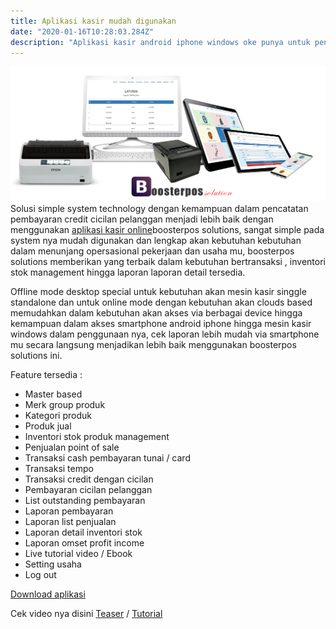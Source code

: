 ```yaml
---
title: Aplikasi kasir mudah digunakan
date: "2020-01-16T10:28:03.284Z"
description: "Aplikasi kasir android iphone windows oke punya untuk pencatatan pembukuan dan mempercepat transaksi penjualan kasir pada mesin kasir online"
---
```

![Aplikasi mesin kasir online adnroid iphone](./onlinemesinkasir.jpg)
Solusi simple system technology dengan kemampuan dalam pencatatan pembayaran credit cicilan pelanggan menjadi lebih baik dengan menggunakan [aplikasi kasir online](https://mesinkasir.netlify.com/aplikasikasironline/)boosterpos solutions, sangat simple pada system nya mudah digunakan dan lengkap akan kebutuhan kebutuhan dalam menunjang opersasional pekerjaan dan usaha mu, boosterpos solutions memberikan yang terbaik dalam kebutuhan bertransaksi , inventori stok management hingga laporan laporan detail tersedia.

Offline mode desktop special untuk kebutuhan akan mesin kasir singgle standalone dan untuk online mode dengan kebutuhan akan clouds based memudahkan dalam kebutuhan akan akses via berbagai device hingga kemampuan dalam akses smartphone android iphone hingga mesin kasir windows dalam penggunaan nya, cek laporan lebih mudah via smartphone mu secara langsung menjadikan lebih baik menggunakan boosterpos solutions ini.

Feature tersedia :
+ Master based
+ Merk group produk
+ Kategori produk
+ Produk jual
+ Inventori stok produk management
+ Penjualan point of sale
+ Transaksi cash pembayaran tunai  / card
+ Transaksi tempo
+ Transaksi credit dengan cicilan
+ Pembayaran cicilan pelanggan
+ List outstanding pembayaran
+ Laporan pembayaran
+ Laporan list penjualan
+ Laporan detail inventori stok
+ Laporan omset profit income
+ Live tutorial video / Ebook
+ Setting usaha
+ Log out

[Download aplikasi](https://mesinkasir.github.io/e-catalog/Boosterpos%20Retail%20Shop.pdf)

Cek video nya disini
[Teaser](https://www.youtube.com/watch?v=WkhKTPQk0-o) / 
[Tutorial](https://www.youtube.com/playlist?list=PLQDm6k9_HvYNgKZQ0iiHZEUNbAoEvQzVV)
